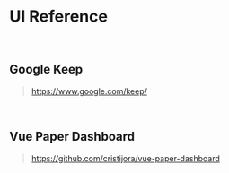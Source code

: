 # UI Reference

<br>

## Google Keep
> https://www.google.com/keep/

<br>

## Vue Paper Dashboard
> https://github.com/cristijora/vue-paper-dashboard

